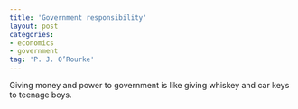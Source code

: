 ```yaml
---
title: 'Government responsibility'
layout: post
categories:
- economics
- government
tag: 'P. J. O’Rourke'
---
```


Giving money and power to government is like giving whiskey and car keys to teenage boys.